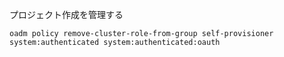 プロジェクト作成を管理する
```
oadm policy remove-cluster-role-from-group self-provisioner system:authenticated system:authenticated:oauth
```
